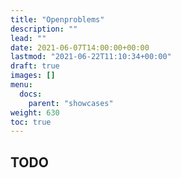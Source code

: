 ```yaml
---
title: "Openproblems"
description: ""
lead: ""
date: 2021-06-07T14:00:00+00:00
lastmod: "2021-06-22T11:10:34+00:00"
draft: true
images: []
menu:
  docs:
    parent: "showcases"
weight: 630
toc: true
---
```




## TODO
